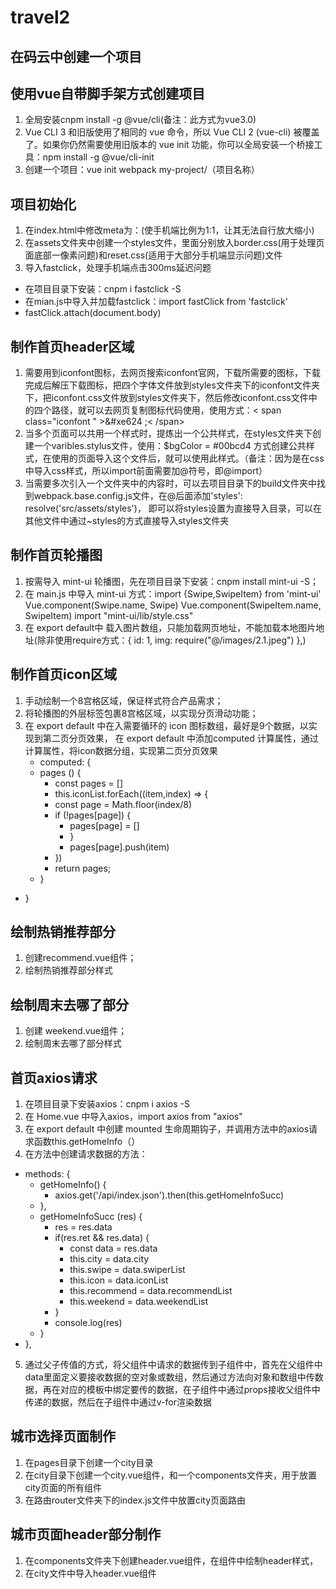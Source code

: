 # travel2


## 在码云中创建一个项目

## 使用vue自带脚手架方式创建项目
1. 全局安装cnpm install -g @vue/cli(备注：此方式为vue3.0)
2. Vue CLI 3 和旧版使用了相同的 vue 命令，所以 Vue CLI 2 (vue-cli) 被覆盖了。如果你仍然需要使用旧版本的 vue init 功能，你可以全局安装一个桥接工具：npm install -g @vue/cli-init
3. 创建一个项目：vue init webpack my-project/（项目名称）

## 项目初始化
1. 在index.html中修改meta为：<meta name="viewport" content="width=device-width,initial-scale=1.0,minimum-scale=1.0,maximum-scale=1.0,user-scalable=no">(使手机端比例为1:1，让其无法自行放大缩小)
2. 在assets文件夹中创建一个styles文件，里面分别放入border.css(用于处理页面底部一像素问题)和reset.css(适用于大部分手机端显示问题)文件
3. 导入fastclick，处理手机端点击300ms延迟问题
  + 在项目目录下安装：cnpm i fastclick -S
  + 在mian.js中导入并加载fastclick：import fastClick from 'fastclick' 
  + fastClick.attach(document.body)

## 制作首页header区域
1. 需要用到iconfont图标，去网页搜索iconfont官网，下载所需要的图标，下载完成后解压下载图标，把四个字体文件放到styles文件夹下的iconfont文件夹下，把iconfont.css文件放到styles文件夹下，然后修改iconfont.css文件中的四个路径，就可以去网页复制图标代码使用，使用方式：< span class="iconfont " >&#xe624 ;< /span>
2. 当多个页面可以共用一个样式时，提炼出一个公共样式，在styles文件夹下创建一个varibles.stylus文件，使用：$bgColor = #00bcd4 方式创建公共样式，在使用的页面导入这个文件后，就可以使用此样式。（备注：因为是在css中导入css样式，所以import前面需要加@符号，即@import）
3. 当需要多次引入一个文件夹中的内容时，可以去项目目录下的build文件夹中找到webpack.base.config.js文件，在@后面添加'styles': resolve('src/assets/styles')，
即可以将styles设置为直接导入目录，可以在其他文件中通过~styles的方式直接导入styles文件夹

## 制作首页轮播图
1. 按需导入 mint-ui 轮播图，先在项目目录下安装：cnpm install mint-ui -S；
2. 在 main.js 中导入 mint-ui 方式：import {Swipe,SwipeItem} from 'mint-ui'
Vue.component(Swipe.name, Swipe)
Vue.component(SwipeItem.name, SwipeItem)
import "mint-ui/lib/style.css"
3. 在 export default中 载入图片数组，只能加载网页地址，不能加载本地图片地址(除非使用require方式：{ id: 1, img: require("@/images/2.1.jpeg") },)

## 制作首页icon区域
1. 手动绘制一个8宫格区域，保证样式符合产品需求；
2. 将轮播图的外层标签包裹8宫格区域，以实现分页滑动功能；
3. 在 export default 中在入需要循环的 icon 图标数组，最好是9个数据，以实现到第二页分页效果，
    在 export default 中添加computed 计算属性，通过计算属性，将icon数据分组，实现第二页分页效果
    + computed: {
    + pages () {
      + const pages = []
      + this.iconList.forEach((item,index) => {
      + const page = Math.floor(index/8)
      + if (!pages[page]) {
        + pages[page] = []
        + }
        + pages[page].push(item)
      + })
      + return pages;
    + }
  + }

## 绘制热销推荐部分
1. 创建recommend.vue组件；
2. 绘制热销推荐部分样式

## 绘制周末去哪了部分
1. 创建 weekend.vue组件；
2. 绘制周末去哪了部分样式

## 首页axios请求
1. 在项目目录下安装axios：cnpm i axios -S
2. 在 Home.vue 中导入axios，import axios from "axios"
3. 在 export default 中创建 mounted 生命周期钩子，并调用方法中的axios请求函数this.getHomeInfo（）
4. 在方法中创建请求数据的方法：
  + methods: {
    + getHomeInfo() {
      + axios.get('/api/index.json').then(this.getHomeInfoSucc)
    + },
    + getHomeInfoSucc (res) {
      + res = res.data
      + if(res.ret && res.data) {
        + const data = res.data
        + this.city = data.city
        + this.swipe = data.swiperList
        + this.icon = data.iconList
        + this.recommend = data.recommendList
        + this.weekend = data.weekendList
      + }
      + console.log(res)
    + }
  + },
  5. 通过父子传值的方式，将父组件中请求的数据传到子组件中，首先在父组件中data里面定义要接收数据的空对象或数组，然后通过方法向对象和数组中传数据，再在对应的模板中绑定要传的数据，在子组件中通过props接收父组件中传递的数据，然后在子组件中通过v-for渲染数据

## 城市选择页面制作
1. 在pages目录下创建一个city目录
2. 在city目录下创建一个city.vue组件，和一个components文件夹，用于放置city页面的所有组件
3. 在路由router文件夹下的index.js文件中放置city页面路由

## 城市页面header部分制作
1. 在components文件夹下创建header.vue组件，在组件中绘制header样式，
2. 在city文件中导入header.vue组件

  